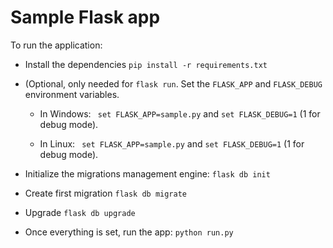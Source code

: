 # Sample Flask app

To run the application:

- Install the dependencies
`pip install -r requirements.txt`

- (Optional, only needed for `flask run`. Set the `FLASK_APP` and `FLASK_DEBUG` environment variables.

   - In Windows:
    ` set FLASK_APP=sample.py` and `set FLASK_DEBUG=1` (1 for debug mode).

   - In Linux:
    ` set FLASK_APP=sample.py` and `set FLASK_DEBUG=1` (1 for debug mode).

- Initialize the migrations management engine:
`flask db init`

- Create first migration
`flask db migrate`

- Upgrade
`flask db upgrade`

- Once everything is set, run the app:
`python run.py`